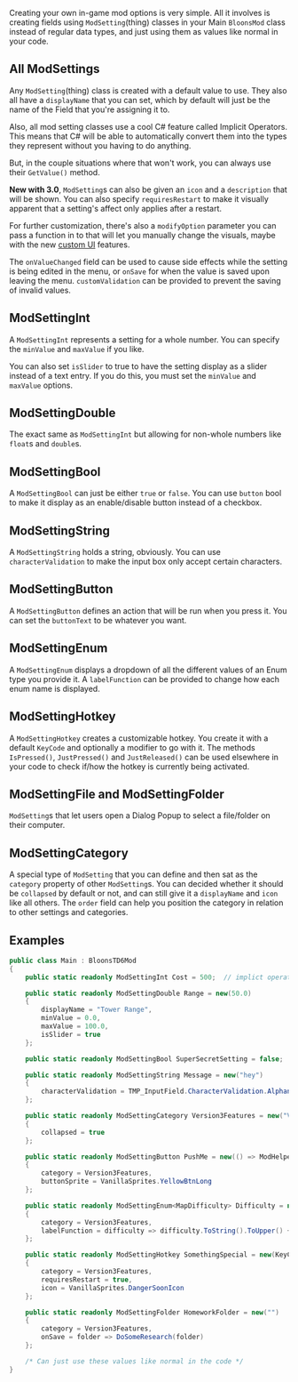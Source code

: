 Creating your own in-game mod options is very simple. All it involves is creating fields using `ModSetting`(thing) classes in your Main `BloonsMod` class instead of regular data types, and just using them as values like normal in your code.

## All ModSettings

Any `ModSetting`(thing) class is created with a default value to use. They also all have a `displayName` that you can set, which by default will just be the name of the Field that you're assigning it to.

Also, all mod setting classes use a cool C# feature called Implicit Operators. This means that C# will be able to automatically convert them into the types they represent without you having to do anything.

But, in the couple situations where that won't work, you can always use their `GetValue()` method.

**New with 3.0**, `ModSetting`s can also be given an `icon` and a `description` that will be shown. You can also specify `requiresRestart` to make it visually apparent that a setting's affect only applies after a restart.

For further customization, there's also a `modifyOption` parameter you can pass a function in to that will let you manually change the visuals, maybe with the new [custom UI](https://github.com/gurrenm3/BTD-Mod-Helper/wiki/%5B3.0%5D-Custom-UI%2C-Menus/_edit) features.

The `onValueChanged` field can be used to cause side effects while the setting is being edited in the menu, or `onSave` for when the value is saved upon leaving the menu. `customValidation` can be provided to prevent the saving of invalid values.

## ModSettingInt

A `ModSettingInt` represents a setting for a whole number. You can specify the `minValue` and `maxValue` if you like. 

You can also set `isSlider` to true to have the setting display as a slider instead of a text entry. If you do this, you must set the `minValue` and `maxValue` options.

## ModSettingDouble

The exact same as `ModSettingInt` but allowing for non-whole numbers like `float`s and `double`s.

## ModSettingBool

A `ModSettingBool` can just be either `true` or `false`. You can use `button` bool to make it display as an enable/disable button instead of a checkbox.

## ModSettingString

A `ModSettingString` holds a string, obviously. You can use `characterValidation` to make the input box only accept certain characters.

## ModSettingButton

A `ModSettingButton` defines an action that will be run when you press it. You can set the `buttonText` to be whatever you want.

## ModSettingEnum

A `ModSettingEnum` displays a dropdown of all the different values of an Enum type you provide it. A `labelFunction` can be provided to change how each enum name is displayed.

## ModSettingHotkey

A `ModSettingHotkey` creates a customizable hotkey. You create it with a default `KeyCode` and optionally a modifier to go with it. The methods `IsPressed()`, `JustPressed()` and `JustReleased()` can be used elsewhere in your code to check if/how the hotkey is currently being activated.

## ModSettingFile and ModSettingFolder

`ModSetting`s that let users open a Dialog Popup to select a file/folder on their computer. 

## ModSettingCategory

A special type of `ModSetting` that you can define and then sat as the `category` property of other `ModSetting`s. You can decided whether it should be `collapsed` by default or not, and can still give it a `displayName` and `icon` like all others. The `order` field can help you position the category in relation to other settings and categories.

## Examples

```cs
public class Main : BloonsTD6Mod
{
    public static readonly ModSettingInt Cost = 500;  // implict operator in action

    public static readonly ModSettingDouble Range = new(50.0)
    {
        displayName = "Tower Range",
        minValue = 0.0,
        maxValue = 100.0,
        isSlider = true
    };

    public static readonly ModSettingBool SuperSecretSetting = false;

    public static readonly ModSettingString Message = new("hey")
    {
        characterValidation = TMP_InputField.CharacterValidation.Alphanumeric
    };

    public static readonly ModSettingCategory Version3Features = new("Version 3.0 Features")
    {
        collapsed = true
    };

    public static readonly ModSettingButton PushMe = new(() => ModHelper.Msg<Main>("The button was pushed!"))
    {
        category = Version3Features,
        buttonSprite = VanillaSprites.YellowBtnLong
    };

    public static readonly ModSettingEnum<MapDifficulty> Difficulty = new(MapDifficulty.Advanced)
    {
        category = Version3Features,
        labelFunction = difficulty => difficulty.ToString().ToUpper() + "!"
    };

    public static readonly ModSettingHotkey SomethingSpecial = new(KeyCode.F4, HotkeyModifier.Alt)
    {
        category = Version3Features,
        requiresRestart = true,
        icon = VanillaSprites.DangerSoonIcon
    };

    public static readonly ModSettingFolder HomeworkFolder = new("")
    {
        category = Version3Features,
        onSave = folder => DoSomeResearch(folder)
    };

    /* Can just use these values like normal in the code */
}
```


